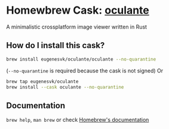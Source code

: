 # Homewbrew Cask: [oculante](https://github.com/woelper/oculante)

A minimalistic crossplatform image viewer written in Rust

## How do I install this cask?

```sh
brew install eugenesvk/oculante/oculante --no-quarantine
```
(`--no-quarantine` is required because the cask is not signed)
Or 
```sh
brew tap eugenesvk/oculante
brew install --cask oculante --no-quarantine
```

## Documentation

`brew help`, `man brew` or check [Homebrew's documentation](https://docs.brew.sh)
